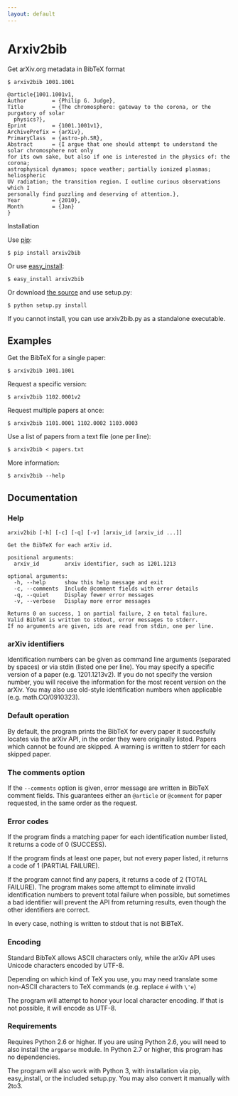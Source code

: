 ```yaml
---
layout: default
---
```


# Arxiv2bib

Get arXiv.org metadata in BibTeX format

    $ arxiv2bib 1001.1001

    @article{1001.1001v1,
    Author        = {Philip G. Judge},
    Title         = {The chromosphere: gateway to the corona, or the purgatory of solar
      physics?},
    Eprint        = {1001.1001v1},
    ArchivePrefix = {arXiv},
    PrimaryClass  = {astro-ph.SR},
    Abstract      = {I argue that one should attempt to understand the solar chromosphere not only
    for its own sake, but also if one is interested in the physics of: the corona;
    astrophysical dynamos; space weather; partially ionized plasmas; heliospheric
    UV radiation; the transition region. I outline curious observations which I
    personally find puzzling and deserving of attention.},
    Year          = {2010},
    Month         = {Jan}
    }

 Installation 

Use [pip][1]:

    $ pip install arxiv2bib

Or use [easy_install][2]:

    $ easy_install arxiv2bib

Or download [the source][3] and use setup.py:

    $ python setup.py install

If you cannot install, you can use arxiv2bib.py as a standalone executable.

## Examples

Get the BibTeX for a single paper:

    $ arxiv2bib 1001.1001

Request a specific version:

    $ arxiv2bib 1102.0001v2

Request multiple papers at once:

    $ arxiv2bib 1101.0001 1102.0002 1103.0003

Use a list of papers from a text file (one per line):

    $ arxiv2bib < papers.txt

More information:

    $ arxiv2bib --help

## Documentation

### Help

    arxiv2bib [-h] [-c] [-q] [-v] [arxiv_id [arxiv_id ...]]

    Get the BibTeX for each arXiv id.

    positional arguments:
      arxiv_id        arxiv identifier, such as 1201.1213

    optional arguments:
      -h, --help      show this help message and exit
      -c, --comments  Include @comment fields with error details
      -q, --quiet     Display fewer error messages
      -v, --verbose   Display more error messages

    Returns 0 on success, 1 on partial failure, 2 on total failure.
    Valid BibTeX is written to stdout, error messages to stderr.
    If no arguments are given, ids are read from stdin, one per line.

### arXiv identifiers

Identification numbers can be given as command line arguments (separated
by spaces) or via stdin (listed one per line). You may specify a specific
version of a paper (e.g. 1201.1213v2). If you do not specify the version
number, you will receive the information for the most recent version 
on the arXiv. You may also use old-style identification numbers when 
applicable (e.g. math.CO/0910323).

### Default operation

By default, the program prints the BibTeX for every paper it succesfully
locates via the arXiv API, in the order they were originally listed.
Papers which cannot be found are skipped. A warning is written to 
stderr for each skipped paper.

### The comments option

If the `--comments` option is given, error message are written in BibTeX
comment fields. This guarantees either an `@article` or `@comment` for
paper requested, in the same order as the request.

### Error codes

If the program finds a matching paper for each identification number listed,
it returns a code of 0 (SUCCESS).

If the program finds at least one paper, but not every paper listed, 
it returns a code of 1 (PARTIAL FAILURE).

If the program cannot find any papers, it returns a code of 2 (TOTAL FAILURE).
The program makes some attempt to eliminate invalid identification numbers 
to prevent total failure when possible, but sometimes a bad identifier
will prevent the API from returning results, even though the other identifiers
are correct.

In every case, nothing is written to stdout that is not BiBTeX.

### Encoding

Standard BibTeX allows ASCII characters only, while the arXiv API uses
Unicode characters encoded by UTF-8.

Depending on which kind of TeX you use, you may need translate some 
non-ASCII characters to TeX commands (e.g. replace `é` with `\'e`)

The program will attempt to honor your local character encoding. If that is
not possible, it will encode as UTF-8.

### Requirements

Requires Python 2.6 or higher. If you are using Python 2.6, you will need
to also install the `argparse` module. In Python 2.7 or higher, 
this program has no dependencies.

The program will also work with Python 3, with installation via pip,
easy_install, or the included setup.py. You may also convert it manually
with 2to3.

[1]: http://www.pip-installer.org/en/latest/installing.html
[2]: http://pypi.python.org/pypi/setuptools
[3]: https://github.com/nathan11g/arxiv2bib/tarball/master

